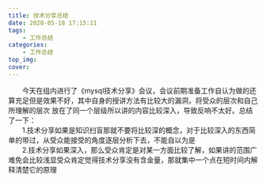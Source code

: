 ```yaml
---
title: 技术分享总结
date: 2020-05-18 17:15:11
tags:
    - 工作总结
categories:
    - 工作总结
top_img:
cover:
---
```

　　今天在组内进行了《mysql技术分享》会议，会议前期准备工作自认为做的还算充足但是效果不好，其中自身的授讲方法有比较大的漏洞，将受众的层次和自己所理解的层次
放在了同一个层级所以讲的内容比较深入，导致反响不太好。总结了一下：<br/>
　　1.技术分享如果是知识扫盲那就不要将比较深的概念，对于比较深入的东西简单的带过，从受众能接受的角度逐层分析下去，不能自以为是<br/>
　　2.技术分享如果深入，那么受众肯定是对某一方面比较了解，如果讲的范围广难免会比较浅显受众肯定觉得技术分享没有含金量，那就集中一个点在短时间内解释清楚它的原理